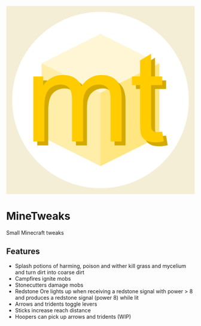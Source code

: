 ![MineTweaks logo](src/main/resources/assets/minetweaks/icon.png)
# MineTweaks

Small Minecraft tweaks

## Features
- Splash potions of harming, poison and wither kill grass and mycelium and turn dirt into coarse dirt
- Campfires ignite mobs
- Stonecutters damage mobs
- Redstone Ore lights up when receiving a redstone signal with power > 8 and produces a redstone signal (power 8) while lit
- Arrows and tridents toggle levers
- Sticks increase reach distance
- Hoopers can pick up arrows and tridents (WIP)
